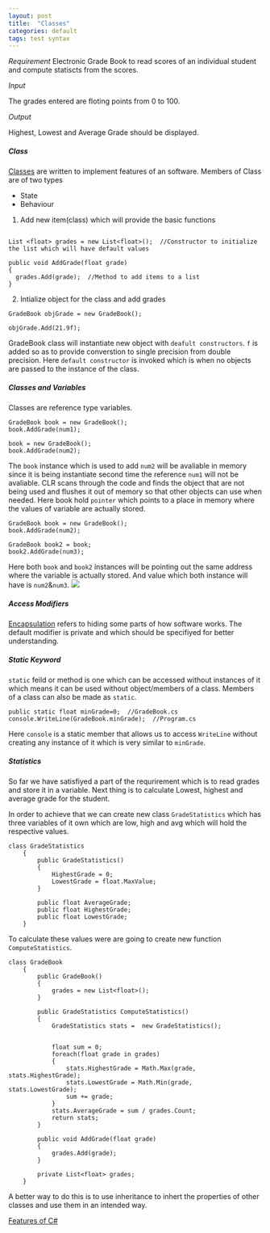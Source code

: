 ```yaml
---
layout: post
title:  "Classes"
categories: default
tags: test syntax
---
```


_Requirement_
Electronic Grade Book to read scores of an individual student and compute statiscts from the scores.

_Input_

The grades entered are floting points from 0 to 100.

_Output_

Highest, Lowest and Average Grade should be displayed.

##### Class

[Classes](https://docs.microsoft.com/en-us/dotnet/csharp/programming-guide/classes-and-structs/classes) are written to implement features of an software. Members of Class are of two types

- State
- Behaviour


1. Add new item(class) which will provide the basic functions
```

List <float> grades = new List<float>();  //Constructor to initialize the list which will have default values

public void AddGrade(float grade)
{
  grades.Add(grade);  //Method to add items to a list
}
```
2. Intialize object for the class and add grades

```
GradeBook objGrade = new GradeBook();  

objGrade.Add(21.9f);
```

GradeBook class will instantiate new object with `deafult constructors`.  `f` is added so as to provide converstion to single precision
from double precision.   Here `default constructor` is invoked which is when no objects are passed to the instance of the class. 

##### Classes and Variables
Classes are reference type variables.

```
GradeBook book = new GradeBook();
book.AddGrade(num1);

book = new GradeBook();
book.AddGrade(num2);
```

The `book` instance which is used to add `num2` will be avaliable in memory since it is being instantiate second time the reference `num1`
will not be avaliable.  CLR scans through the code and finds the object that are not being used and flushes it out of memory so that other objects can use when needed.  Here book hold `pointer` which points to a place in memory where the values of variable are actually stored.
```
GradeBook book = new GradeBook();
book.AddGrade(num2);

GradeBook book2 = book;
book2.AddGrade(num3);
```

Here both `book` and `book2` instances will be pointing out the same address where the variable is actually stored. And value which both
instance will have is `num2`&`num3`. 
![](https://user-images.githubusercontent.com/8538409/29997219-53179cb8-902b-11e7-969c-839671931e1b.PNG)

##### Access Modifiers

[Encapsulation](https://docs.microsoft.com/en-us/dotnet/csharp/programming-guide/classes-and-structs/) refers to hiding some parts of how software works. The default modifier is private and which should be specifiyed for better understanding. 

##### Static Keyword

`static` feild or method is one which can be accessed without instances of it which means it can be used without object/members of a class.     Members of a class can also be made as `static`.  

```
public static float minGrade=0;  //GradeBook.cs
console.WriteLine(GradeBook.minGrade);  //Program.cs
```

Here `console` is a static member that allows us to access `WriteLine` without creating any instance of it which is very similar to `minGrade`.  

##### Statistics

So far we have satisfiyed a part of the requrirement which is to read grades and store it in a variable.  Next thing is to calculate Lowest, highest and average grade for the student.

In order to achieve that we can create new class `GradeStatistics` which has three variables of it own which are low, high and avg which will hold the respective values. 

```
class GradeStatistics
    {
        public GradeStatistics()
        {
            HighestGrade = 0;
            LowestGrade = float.MaxValue;
        }

        public float AverageGrade;
        public float HighestGrade;
        public float LowestGrade;
    }
```
To calculate these values were are going to create new function `ComputeStatistics`. 
```
class GradeBook
    {
        public GradeBook()
        {
            grades = new List<float>();
        }

        public GradeStatistics ComputeStatistics()
        {
            GradeStatistics stats =  new GradeStatistics();
            

            float sum = 0;
            foreach(float grade in grades)
            {
                stats.HighestGrade = Math.Max(grade, stats.HighestGrade);
                stats.LowestGrade = Math.Min(grade, stats.LowestGrade);
                sum += grade;
            }
            stats.AverageGrade = sum / grades.Count;
            return stats;
        }

        public void AddGrade(float grade)
        {
            grades.Add(grade);
        }

        private List<float> grades;
    }
```
A better way to do this is to use inheritance to inhert the properties of other classes and use them in an intended way.

[Features of C#](https://docs.microsoft.com/en-us/dotnet/csharp/programming-guide/index)

